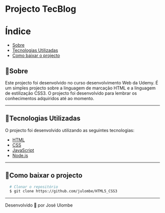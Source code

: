# Projecto TecBlog



# Índice
  - [Sobre](#sobre)
  - [Tecnologias Utilizadas](#tecnologias-utilizadas)
  - [Como baixar o projecto](#como-baixar-o-projecto)


## 🎯Sobre

Este projecto foi desenvolvido no curso desenvolvimento Web da Udemy. É um simples projecto sobre a linguagem de marcação HTML e a linguagem de estilização CSS3.
O projecto foi desenvolvido para lembrar os conhecimentos adquiridos até ao momento.

---

## 🚀Tecnologias Utilizadas

O projecto foi desenvolvido utilizando as seguintes tecnologias:

- [HTML](https://www.learn-html.org/)
- [CSS](https://www.w3.org/Style/CSS/Overview.en.html)
- [JavaScript](http://www.ecma-international.org/ecma-262/6.0/)
- [Node.js](https://nodejs.org)

---
  
 ## 📁Como baixar o projecto
  ```bash
    # Clonar o repositório
    $ git clone https://github.com/julombe/HTML5_CSS3

  ```
  ---
  Desenvolvido 💜 por José Ulombe


